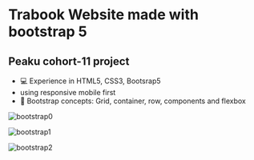 # Trabook Website made with bootstrap 5
## Peaku cohort-11 project

- 💻 Experience in HTML5, CSS3, Bootsrap5 
- using responsive mobile first
- 🎨 Bootstrap concepts: Grid, container, row, components and flexbox
  
![bootstrap0](https://github.com/ruben-duarte/gitPractice/assets/107430911/92596ffd-f07b-404f-b4d1-c4a6bc6e2f23)

![bootstrap1](https://github.com/ruben-duarte/gitPractice/assets/107430911/ab138e8a-d517-47ca-ae55-80897e55b7c7)

![bootstrap2](https://github.com/ruben-duarte/gitPractice/assets/107430911/62344fc0-e899-48f8-ba6b-c6c6f9a5931d)
